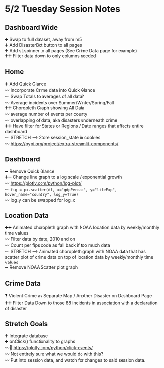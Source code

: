 # 5/2 Tuesday Session Notes

## Dashboard Wide
➕ Swap to full dataset, away from m5 <br>
➕ Add DisasterBot button to all pages <br>
➕ Add st.spinner to all pages (See Crime Data page for example) <br>
➕➕ Filter data down to only columns needed <br>

## Home
➕ Add Quick Glance<br>
  〰️ Incorporate Crime data into Quick Glance <br>
  〰️ Swap Totals to averages of all data? <br>
    〰️ Average incidents over Summer/Winter/Spring/Fall <br>
➕➕ Choropleth Graph showing All Data <br>
  〰️ average number of events per county <br>
  〰️ overlapping of data, aka disasters underneath crime <br>
➕➕ Have filter for States or Regions / Date ranges that affects entire dashboard <br>
  〰️ STRETCH --> Store session_state in cookies <br>
    〰️ https://pypi.org/project/extra-streamlit-components/ <br>

## Dashboard
➖ Remove Quick Glance <br>
➕➖ Change line graph to a log scale / exponential growth <br>
  〰️ https://plotly.com/python/log-plot/ <br>
  〰️ ```fig = px.scatter(df, x="gdpPercap", y="lifeExp", hover_name="country", log_y=True)``` <br>
    〰️ log_y can be swapped for log_x <br>

## Location Data
➕➕ Animated choropleth graph with NOAA location data by weekly/monthly time values <br>
  〰️ Filter data by date, 2010 and on <br>
    〰️ Count per fips code as fall back if too much data <br>
      〰️ STRETCH --> Animated choropleth graph with NOAA data that has scatter plot of crime data on top of location data by weekly/monthly time values <br>
    ➖ Remove NOAA Scatter plot graph <br>

## Crime Data
❓ Violent Crime as Separate Map / Another Disaster on Dashboard Page <br>
➕➕ Filter Data Down to those 88 incidents in association with a declaration of disaster <br>

## Stretch Goals
➕ Integrate database <br>
➕ onClick() functionality to graphs <br>
  〰️🔗 https://plotly.com/python/click-events/ <br>
  〰️ Not entirely sure what we would do with this? <br>
  〰️ Put into session data, and watch for changes to said session data. <br>

